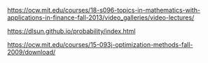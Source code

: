 https://ocw.mit.edu/courses/18-s096-topics-in-mathematics-with-applications-in-finance-fall-2013/video_galleries/video-lectures/

https://dlsun.github.io/probability/index.html

https://ocw.mit.edu/courses/15-093j-optimization-methods-fall-2009/download/

